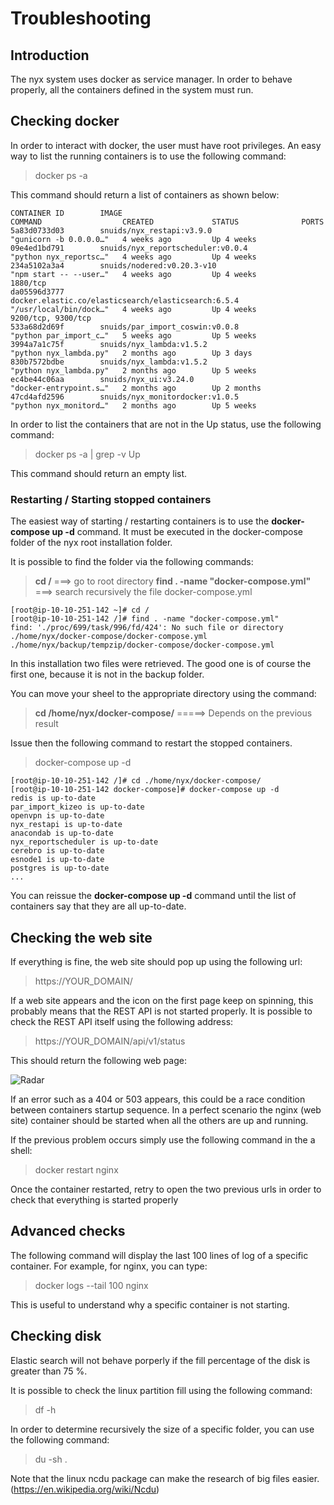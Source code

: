 # Troubleshooting
## Introduction

The nyx system uses docker as service manager. In order to behave properly, all the containers defined in the system must run.

## Checking docker

In order to interact with docker, the user must have root privileges.
An easy way to list the running containers is to use the following command:

> docker ps -a

This command should return a list of containers as shown below:

```
CONTAINER ID        IMAGE                                                 COMMAND                  CREATED             STATUS              PORTS                                                        
5a83d0733d03        snuids/nyx_restapi:v3.9.0                             "gunicorn -b 0.0.0.0…"   4 weeks ago         Up 4 weeks                                                                     
09e4ed1bd791        snuids/nyx_reportscheduler:v0.0.4                     "python nyx_reportsc…"   4 weeks ago         Up 4 weeks                                                                     
234a5102a3a4        snuids/nodered:v0.20.3-v10                            "npm start -- --user…"   4 weeks ago         Up 4 weeks          1880/tcp                                                   
da05596d3777        docker.elastic.co/elasticsearch/elasticsearch:6.5.4   "/usr/local/bin/dock…"   4 weeks ago         Up 4 weeks          9200/tcp, 9300/tcp                                         
533a68d2d69f        snuids/par_import_coswin:v0.0.8                       "python par_import_c…"   5 weeks ago         Up 5 weeks                                                                     
3994a7a1c75f        snuids/nyx_lambda:v1.5.2                              "python nyx_lambda.py"   2 months ago        Up 3 days                                                                        
830b7572bdbe        snuids/nyx_lambda:v1.5.2                              "python nyx_lambda.py"   2 months ago        Up 5 weeks                                                                       
ec4be44c06aa        snuids/nyx_ui:v3.24.0                                 "docker-entrypoint.s…"   2 months ago        Up 2 months                                                                    
47cd4afd2596        snuids/nyx_monitordocker:v1.0.5                       "python nyx_monitord…"   2 months ago        Up 5 weeks                                                                     
```

In order to list the containers that are not in the Up status, use the following command:

> docker ps -a | grep -v Up

This command should return an empty list.

### Restarting / Starting stopped containers

The easiest way of starting / restarting containers is to use the **docker-compose up -d** command. It must be executed in the docker-compose folder of the nyx root installation folder.

It is possible to find the folder via the following commands:

> **cd /** ===> go to root directory
> **find . -name "docker-compose.yml"** ===> search recursively the file docker-compose.yml

```
[root@ip-10-10-251-142 ~]# cd /
[root@ip-10-10-251-142 /]# find . -name "docker-compose.yml"
find: './proc/699/task/996/fd/424': No such file or directory
./home/nyx/docker-compose/docker-compose.yml
./home/nyx/backup/tempzip/docker-compose/docker-compose.yml
```

In this installation two files were retrieved. The good one is of course the first one, because it is not in the backup folder.

You can move your sheel to the appropriate directory using the command:

> **cd /home/nyx/docker-compose/** =====> Depends on the previous result

Issue then the following command to restart the stopped containers.

> docker-compose up -d

```
[root@ip-10-10-251-142 /]# cd ./home/nyx/docker-compose/
[root@ip-10-10-251-142 docker-compose]# docker-compose up -d
redis is up-to-date
par_import_kizeo is up-to-date
openvpn is up-to-date
nyx_restapi is up-to-date
anacondab is up-to-date
nyx_reportscheduler is up-to-date
cerebro is up-to-date
esnode1 is up-to-date
postgres is up-to-date
...

```

You can reissue the **docker-compose up -d** command until the list of containers say that they are all up-to-date.

## Checking the web site

If everything is fine, the web site should pop up using the following url:

> https://YOUR_DOMAIN/

If a web site appears and the icon on the first page keep on spinning, this probably means that the REST API is not started properly.
It is possible to check the REST API itself using the following address:

> https://YOUR_DOMAIN/api/v1/status

This should return the following web page:

![Radar](https://raw.githubusercontent.com/snuids/nyx/master/medias/api_test.png)

If an error such as a 404 or 503 appears, this could be a race condition between containers startup sequence. In a perfect scenario the nginx (web site) container should be started when all the others are up and running.

If the previous problem occurs simply use the following command in the a shell:

> docker restart nginx

Once the container restarted, retry to open the two previous urls in order to check that everything is started properly

## Advanced checks

The following command will display the last 100 lines of log of a specific container. For example, for nginx, you can type:

>  docker logs --tail 100 nginx

This is useful to understand why a specific container is not starting.

## Checking disk

Elastic search will not behave porperly if the fill percentage of the disk is greater than 75 %.

It is possible to check the linux partition fill using the following command:

> df -h

In order to determine recursively the size of a specific folder, you can use the following command:

> du -sh .

Note that the linux ncdu package can make the research of big files easier.(https://en.wikipedia.org/wiki/Ncdu)

